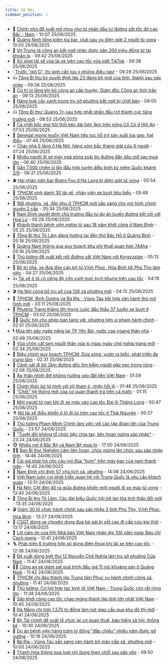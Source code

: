 ```yaml
---
title: Xã Hội
sidebar_position: 1
---
```


<!-- dantri-xa-hoi:START -->
- 🫣 [Chính phủ đề xuất mở rộng cho tư nhân đầu tư đường sắt tốc độ cao Bắc - Nam](https://dantri.com.vn/xa-hoi/chinh-phu-de-xuat-mo-rong-cho-tu-nhan-dau-tu-duong-sat-toc-do-cao-bac-nam-20250625170014933.htm) - 10:07 25/06/2025
- 💼 [Quảng Ninh tổng kiểm tra bar, club sau vụ điện giật 2 người tử vong](https://dantri.com.vn/xa-hoi/quang-ninh-tong-kiem-tra-bar-club-sau-vu-dien-giat-2-nguoi-tu-vong-20250625165221719.htm) - 10:05 25/06/2025
- 🎊 [Vợ Trung tá công an bất ngờ nhận được gần 200 triệu đồng từ tài khoản lạ](https://dantri.com.vn/xa-hoi/vo-trung-ta-cong-an-bat-ngo-nhan-duoc-gan-200-trieu-dong-tu-tai-khoan-la-20250625162943598.htm) - 09:42 25/06/2025
- 🙉 [Xử phạt tài xế vừa lái xe trên cao tốc vừa lướt TikTok](https://dantri.com.vn/xa-hoi/xu-phat-tai-xe-vua-lai-xe-tren-cao-toc-vua-luot-tiktok-20250625162553554.htm) - 09:38 25/06/2025
- 🕯 [Trước &quot;giờ G&quot;, thí sinh cần lưu ý những điều này!](https://dantri.com.vn/giao-duc/truoc-gio-g-thi-sinh-can-luu-y-nhung-dieu-nay-20250625154139380.htm) - 09:28 25/06/2025
- 👍 [Tổng Bí thư ký quyết định lập 23 đảng bộ mới của tỉnh, thành sau sáp nhập](https://dantri.com.vn/xa-hoi/tong-bi-thu-ky-quyet-dinh-lap-23-dang-bo-moi-cua-tinh-thanh-sau-sap-nhap-20250625162643289.htm) - 09:26 25/06/2025
- 🤖 [Cử tri lo lắng khi bỏ công an cấp huyện, Giám đốc Công an tỉnh trấn an](https://dantri.com.vn/xa-hoi/cu-tri-lo-lang-khi-bo-cong-an-cap-huyen-giam-doc-cong-an-tinh-tran-an-20250625153851058.htm) - 09:13 25/06/2025
- 🙉 [Hàng loạt cây xanh trong trụ sở phường bất ngờ bị chặt bán](https://dantri.com.vn/xa-hoi/hang-loat-cay-xanh-trong-tru-so-phuong-bat-ngo-bi-chat-ban-20250625152309095.htm) - 09:00 25/06/2025
- 👍 [Tổng Bí thư: Quảng Trị sau hợp nhất phấn đấu trở thành cực tăng trưởng mới](https://dantri.com.vn/xa-hoi/tong-bi-thu-quang-tri-sau-hop-nhat-phan-dau-tro-thanh-cuc-tang-truong-moi-20250625151526995.htm) - 08:53 25/06/2025
- 🗽 [Cá chết bốc mùi hôi thối kéo dài hơn 1km trên sông Cổ Cò ở Hội An](https://dantri.com.vn/xa-hoi/ca-chet-boc-mui-hoi-thoi-keo-dai-hon-1km-tren-song-co-co-o-hoi-an-20250625141533615.htm) - 07:53 25/06/2025
- 🗽 [Senegal mong muốn Việt Nam tiếp tục hỗ trợ sản xuất lúa gạo, hạt điều](https://dantri.com.vn/xa-hoi/senegal-mong-muon-viet-nam-tiep-tuc-ho-tro-san-xuat-lua-gao-hat-dieu-20250625144939149.htm) - 07:49 25/06/2025
- 🔥 [Cháy nhà 5 tầng ở Hà Nội, hàng xóm bắc thang giải cứu 4 người](https://dantri.com.vn/xa-hoi/chay-nha-5-tang-o-ha-noi-hang-xom-bac-thang-giai-cuu-4-nguoi-20250625142222327.htm) - 07:24 25/06/2025
- 🦒 [Nhiều người đi xe máy ngã sõng soài do đường đầy dầu mỡ sau mưa lớn](https://dantri.com.vn/xa-hoi/nhieu-nguoi-di-xe-may-nga-song-soai-do-duong-day-dau-mo-sau-mua-lon-20250625132551100.htm) - 06:40 25/06/2025
- 🧐 [Gần 7.500 chiến sĩ lần đầu hợp luyện diễu binh kỷ niệm Quốc khánh 2/9](https://dantri.com.vn/xa-hoi/gan-7500-chien-si-lan-dau-hop-luyen-dieu-binh-ky-niem-quoc-khanh-29-20250625131242241.htm) - 06:21 25/06/2025
- ⛽️ [Hai nhân viên bar Bistro Fou ở Hạ Long bị điện giật tử vong](https://dantri.com.vn/xa-hoi/hai-nhan-vien-bar-bistro-fou-o-ha-long-bi-dien-giat-tu-vong-20250625124856417.htm) - 05:54 25/06/2025
- 🚀 [TPHCM vinh danh 30 tài xế, nhân viên xe buýt tiêu biểu](https://dantri.com.vn/xa-hoi/tphcm-vinh-danh-30-tai-xe-nhan-vien-xe-buyt-tieu-bieu-20250625122254875.htm) - 05:48 25/06/2025
- 🦒 [168 phường, xã, đặc khu ở TPHCM mới sẵn sàng cho mô hình chính quyền 2 cấp](https://dantri.com.vn/xa-hoi/168-phuong-xa-dac-khu-o-tphcm-moi-san-sang-cho-mo-hinh-chinh-quyen-2-cap-20250625120615218.htm) - 05:34 25/06/2025
- 🦅 [Nam Định quyết định chủ trương đầu tư dự án tuyến đường kết nối với Hoa Lư](https://dantri.com.vn/xa-hoi/nam-dinh-quyet-dinh-chu-truong-dau-tu-du-an-tuyen-duong-ket-noi-voi-hoa-lu-20250625121431126.htm) - 05:28 25/06/2025
- 🚀 [Khánh thành bệnh viện nghìn tỷ sau 18 năm khởi công ở Nam Định](https://dantri.com.vn/xa-hoi/khanh-thanh-benh-vien-nghin-ty-sau-18-nam-khoi-cong-o-nam-dinh-20250625115802598.htm) - 05:25 25/06/2025
- 🦅 [Tổng Bí thư Tô Lâm dâng hương tại đền thờ Bác Hồ ở Quảng Bình](https://dantri.com.vn/xa-hoi/tong-bi-thu-to-lam-dang-huong-tai-den-tho-bac-ho-o-quang-binh-20250625115847597.htm) - 05:18 25/06/2025
- 🤠 [Quảng Nam thông qua quy hoạch khu phi thuế quan hơn 744ha](https://dantri.com.vn/xa-hoi/quang-nam-thong-qua-quy-hoach-khu-phi-thue-quan-hon-744ha-20250625115309193.htm) - 05:16 25/06/2025
- 💄 [Thủ tướng đề xuất kết nối đường sắt Việt Nam với Kyrgyzstan](https://dantri.com.vn/xa-hoi/thu-tuong-de-xuat-ket-noi-duong-sat-viet-nam-voi-kyrgyzstan-20250625121310515.htm) - 05:13 25/06/2025
- 🥷 [Bố trí nhà, xe đưa đón cán bộ từ Vĩnh Phúc, Hòa Bình tới Phú Thọ làm việc](https://dantri.com.vn/xa-hoi/bo-tri-nha-xe-dua-don-can-bo-tu-vinh-phuc-hoa-binh-toi-phu-tho-lam-viec-20250625100941506.htm) - 04:27 25/06/2025
- 👍 [Tài xế ô tô có nồng độ cồn vượt mức kịch khung trên cao tốc](https://dantri.com.vn/xa-hoi/tai-xe-o-to-co-nong-do-con-vuot-muc-kich-khung-tren-cao-toc-20250625104351991.htm) - 04:19 25/06/2025
- 🎬 [Hà Nội công bố trụ sở của 126 xã phường mới](https://dantri.com.vn/xa-hoi/ha-noi-cong-bo-tru-so-cua-126-xa-phuong-moi-20250625105300044.htm) - 04:13 25/06/2025
- 🦒 [TPHCM, Bình Dương và Bà Rịa - Vũng Tàu kết hợp vận hành thử mô hình mới](https://dantri.com.vn/xa-hoi/tphcm-binh-duong-va-ba-ria-vung-tau-ket-hop-van-hanh-thu-mo-hinh-moi-20250625094151936.htm) - 03:11 25/06/2025
- 🌊 [Phương Trang thắng lớn trong cuộc đấu thầu 37 tuyến xe buýt ở TPHCM](https://dantri.com.vn/xa-hoi/phuong-trang-thang-lon-trong-cuoc-dau-thau-37-tuyen-xe-buyt-o-tphcm-20250624012242303.htm) - 03:02 25/06/2025
- 🧑‍💻 [Quốc hội cho phép bán tang vật, phương tiện vi phạm hành chính](https://dantri.com.vn/xa-hoi/quoc-hoi-cho-phep-ban-tang-vat-phuong-tien-vi-pham-hanh-chinh-20250625094142046.htm) - 02:51 25/06/2025
- 🕴 [Mưa lớn gây ngập nặng tại TP Yên Bái, nước cao ngang thân nhà](https://dantri.com.vn/xa-hoi/mua-lon-gay-ngap-nang-tai-tp-yen-bai-nuoc-cao-ngang-than-nha-20250625093459266.htm) - 02:48 25/06/2025
- 🤔 [Vừa chôn cất tạm người thân vừa lo ngay ngáy chờ nghĩa trang mới](https://dantri.com.vn/xa-hoi/vua-chon-cat-tam-nguoi-than-vua-lo-ngay-ngay-cho-nghia-trang-moi-20250625090751058.htm) - 02:34 25/06/2025
- 💄 [Điều chỉnh quy hoạch TPHCM: Dựa sông, vươn ra biển, phát triển đa trung tâm](https://dantri.com.vn/xa-hoi/dieu-chinh-quy-hoach-tphcm-dua-song-vuon-ra-bien-phat-trien-da-trung-tam-20250624090142684.htm) - 02:31 25/06/2025
- 🧠 [Cảnh sát đi bộ 2km đường dốc tìm kiếm người gặp nạn trong rừng](https://dantri.com.vn/xa-hoi/canh-sat-di-bo-2km-duong-doc-tim-kiem-nguoi-gap-nan-trong-rung-20250625085708719.htm) - 02:08 25/06/2025
- 🦣 [Áp thấp nhiệt đới không hướng vào đất liền Việt Nam](https://dantri.com.vn/xa-hoi/ap-thap-nhiet-doi-khong-huong-vao-dat-lien-viet-nam-20250625083843793.htm) - 01:59 25/06/2025
- 💫 [Chính thức bỏ tử hình với tội tham ô, nhận hối lộ](https://dantri.com.vn/xa-hoi/chinh-thuc-bo-tu-hinh-voi-toi-tham-o-nhan-hoi-lo-20250625083927026.htm) - 01:48 25/06/2025
- 🚀 [“Chốt” hệ thống mới của cơ quan thanh tra trên cả nước](https://dantri.com.vn/xa-hoi/chot-he-thong-moi-cua-co-quan-thanh-tra-tren-ca-nuoc-20250625081225554.htm) - 01:15 25/06/2025
- 🤔 [Một người tử nạn khi đi xe máy vào cao tốc Đại lộ Thăng Long](https://dantri.com.vn/xa-hoi/mot-nguoi-tu-nan-khi-di-xe-may-vao-cao-toc-dai-lo-thang-long-20250625074048221.htm) - 00:47 25/06/2025
- ⚗️ [Nữ tài xế điều khiển ô tô đi lùi trên cao tốc ở Thái Nguyên](https://dantri.com.vn/xa-hoi/nu-tai-xe-dieu-khien-o-to-di-lui-tren-cao-toc-o-thai-nguyen-20250625072442212.htm) - 00:27 25/06/2025
- 🫶 [Thủ tướng Phạm Minh Chính làm việc với các tập đoàn lớn của Trung Quốc](https://dantri.com.vn/xa-hoi/thu-tuong-pham-minh-chinh-lam-viec-voi-cac-tap-doan-lon-cua-trung-quoc-20250625065749227.htm) - 23:57 24/06/2025
- 🌮 [&quot;Tuyệt đối không tổ chức tiệc chia tay, liên hoan mừng sáp nhập&quot;](https://dantri.com.vn/xa-hoi/tuyet-doi-khong-to-chuc-tiec-chia-tay-lien-hoan-mung-sap-nhap-20250624162123242.htm) - 23:24 24/06/2025
- 🐵 [Nhiều nơi ở Bắc Bộ và Nam Bộ mưa to](https://dantri.com.vn/xa-hoi/nhieu-noi-o-bac-bo-va-nam-bo-mua-to-20250624165014927.htm) - 17:00 24/06/2025
- 🧑‍🏫 [Ban Bí thư: Nghiêm cấm liên hoan, chúc mừng lên chức sau sáp nhập tỉnh](https://dantri.com.vn/xa-hoi/ban-bi-thu-nghiem-cam-lien-hoan-chuc-mung-len-chuc-sau-sap-nhap-tinh-20250624214302955.htm) - 14:46 24/06/2025
- 💫 [Cái giá phải trả cho câu nói đùa &quot;bom&quot; trên máy bay của nam thanh niên](https://dantri.com.vn/xa-hoi/cai-gia-phai-tra-cho-cau-noi-dua-bom-tren-may-bay-cua-nam-thanh-nien-20250624213930603.htm) - 14:45 24/06/2025
- 🦩 [Nam Định chỉ định 57 chủ tịch xã, phường](https://dantri.com.vn/xa-hoi/nam-dinh-chi-dinh-57-chu-tich-xa-phuong-20250624205536140.htm) - 14:06 24/06/2025
- 🦄 [Việt Nam luôn coi phát triển quan hệ với Trung Quốc là yêu cầu khách quan](https://dantri.com.vn/xa-hoi/viet-nam-luon-coi-phat-trien-quan-he-voi-trung-quoc-la-yeu-cau-khach-quan-20250624205120649.htm) - 13:51 24/06/2025
- 💂 [Hà Nội: Cột đèn đổ ra giữa đường khiến một người đi xe máy tử vong](https://dantri.com.vn/xa-hoi/ha-noi-cot-den-do-ra-giua-duong-khien-mot-nguoi-di-xe-may-tu-vong-20250624203717024.htm) - 13:40 24/06/2025
- 💄 [Tổng Bí thư Tô Lâm: Các đại biểu Quốc hội trẻ lan tỏa tinh thần đổi mới](https://dantri.com.vn/xa-hoi/tong-bi-thu-to-lam-cac-dai-bieu-quoc-hoi-tre-lan-toa-tinh-than-doi-moi-20250624203528324.htm) - 13:35 24/06/2025
- 🎬 [Giảm 30 tổ chức hành chính sau sáp nhập 3 tỉnh Phú Thọ, Vĩnh Phúc, Hòa Bình](https://dantri.com.vn/xa-hoi/giam-30-to-chuc-hanh-chinh-sau-sap-nhap-3-tinh-phu-tho-vinh-phuc-hoa-binh-20250624202138701.htm) - 13:27 24/06/2025
- 👀 [CSGT dùng xe chuyên dụng đưa bé gái bị sốt cao đi cấp cứu kịp thời](https://dantri.com.vn/xa-hoi/csgt-dung-xe-chuyen-dung-dua-be-gai-bi-sot-cao-di-cap-cuu-kip-thoi-20250624193557533.htm) - 13:17 24/06/2025
- 💃 [Lời cảm ơn của Hội Nhà báo Việt Nam nhân dịp 100 năm ngày Báo chí Cách mạng](https://dantri.com.vn/xa-hoi/loi-cam-on-cua-hoi-nha-bao-viet-nam-nhan-dip-100-nam-ngay-bao-chi-cach-mang-20250624193109825.htm) - 12:41 24/06/2025
- 🪜 [Phát hiện 6 trường hợp sử dụng điện thoại khi lái xe trên cao tốc](https://dantri.com.vn/xa-hoi/phat-hien-6-truong-hop-su-dung-dien-thoai-khi-lai-xe-tren-cao-toc-20250624193004922.htm) - 12:36 24/06/2025
- 📝 [Đề xuất dùng biệt thự 12 Nguyễn Chế Nghĩa làm trụ sở phường Cửa Nam](https://dantri.com.vn/xa-hoi/de-xuat-dung-biet-thu-12-nguyen-che-nghia-lam-tru-so-phuong-cua-nam-20250624183825529.htm) - 11:47 24/06/2025
- 🧑‍💻 [Công an sẽ giám sát quá trình đấu giá 11 mỏ khoáng sản ở Quảng Ngãi](https://dantri.com.vn/xa-hoi/cong-an-se-giam-sat-qua-trinh-dau-gia-11-mo-khoang-san-o-quang-ngai-20250624181744427.htm) - 11:42 24/06/2025
- 👺 [TPHCM chỉ đạo thành lập Trung tâm Phục vụ hành chính công xã, phường](https://dantri.com.vn/xa-hoi/tphcm-chi-dao-thanh-lap-trung-tam-phuc-vu-hanh-chinh-cong-xa-phuong-20250624181538127.htm) - 11:41 24/06/2025
- 🌮 [Thủ tướng: Cơ hội hợp tác kinh tế Việt Nam - Trung Quốc còn rất rộng lớn](https://dantri.com.vn/xa-hoi/thu-tuong-co-hoi-hop-tac-kinh-te-viet-nam-trung-quoc-con-rat-rong-lon-20250624183839069.htm) - 11:38 24/06/2025
- 🤭 [Sắp khởi công cao tốc chào mừng thành lập tỉnh lớn nhất Việt Nam](https://dantri.com.vn/xa-hoi/sap-khoi-cong-cao-toc-chao-mung-thanh-lap-tinh-lon-nhat-viet-nam-20250624165515729.htm) - 10:45 24/06/2025
- 💪 [Đà Nẵng chi hơn 1.570 tỷ đồng làm nút giao cầu qua khu đô thị mới](https://dantri.com.vn/xa-hoi/da-nang-chi-hon-1570-ty-dong-lam-nut-giao-cau-qua-khu-do-thi-moi-20250624162228128.htm) - 10:41 24/06/2025
- 🧰 [Bộ Tài chính đề xuất tổ chức lại cơ quan thuế, bảo hiểm xã hội, thống kê](https://dantri.com.vn/xa-hoi/bo-tai-chinh-de-xuat-to-chuc-lai-co-quan-thue-bao-hiem-xa-hoi-thong-ke-20250624171108288.htm) - 10:30 24/06/2025
- 🤡 [Dự án bệnh viện hàng trăm tỷ đồng &quot;đắp chiếu&quot; nhiều năm được gỡ vướng](https://dantri.com.vn/xa-hoi/du-an-benh-vien-hang-tram-ty-dong-dap-chieu-nhieu-nam-duoc-go-vuong-20250624155907731.htm) - 10:19 24/06/2025
- 🦆 [Bà Rịa - Vũng Tàu sẵn sàng vận hành bộ máy cấp xã, phường mới](https://dantri.com.vn/xa-hoi/ba-ria-vung-tau-san-sang-van-hanh-bo-may-cap-xa-phuong-moi-20250624183633730.htm) - 10:00 24/06/2025
- 🦍 [Thanh Hóa thông qua loạt nội dung then chốt sau sắp xếp](https://dantri.com.vn/xa-hoi/thanh-hoa-thong-qua-loat-noi-dung-then-chot-sau-sap-xep-20250624155724459.htm) - 09:50 24/06/2025<!-- dantri-xa-hoi:END -->
